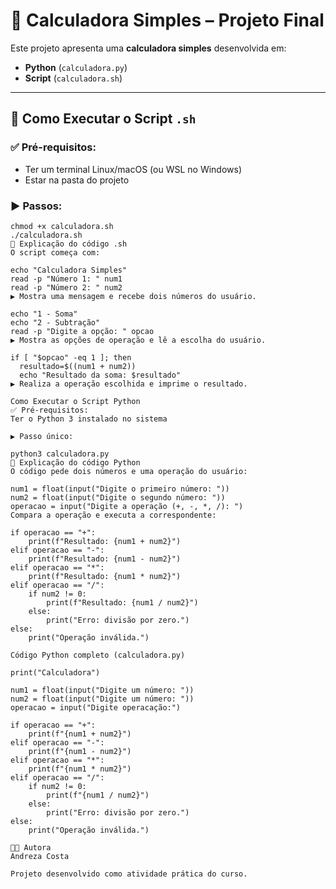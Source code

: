# 🧮 Calculadora Simples – Projeto Final

Este projeto apresenta uma **calculadora simples** desenvolvida em:

-  **Python** (`calculadora.py`)
-  **Script** (`calculadora.sh`)


---

## 🚀 Como Executar o Script `.sh`

### ✅ Pré-requisitos:
- Ter um terminal Linux/macOS (ou WSL no Windows)
- Estar na pasta do projeto

### ▶️ Passos:

```
chmod +x calculadora.sh
./calculadora.sh
📘 Explicação do código .sh
O script começa com:

echo "Calculadora Simples"
read -p "Número 1: " num1
read -p "Número 2: " num2
▶️ Mostra uma mensagem e recebe dois números do usuário.

echo "1 - Soma"
echo "2 - Subtração"
read -p "Digite a opção: " opcao
▶️ Mostra as opções de operação e lê a escolha do usuário.

if [ "$opcao" -eq 1 ]; then
  resultado=$((num1 + num2))
  echo "Resultado da soma: $resultado"
▶️ Realiza a operação escolhida e imprime o resultado.

Como Executar o Script Python
✅ Pré-requisitos:
Ter o Python 3 instalado no sistema

▶️ Passo único:

python3 calculadora.py
📘 Explicação do código Python
O código pede dois números e uma operação do usuário:

num1 = float(input("Digite o primeiro número: "))
num2 = float(input("Digite o segundo número: "))
operacao = input("Digite a operação (+, -, *, /): ")
Compara a operação e executa a correspondente:

if operacao == "+":
    print(f"Resultado: {num1 + num2}")
elif operacao == "-":
    print(f"Resultado: {num1 - num2}")
elif operacao == "*":
    print(f"Resultado: {num1 * num2}")
elif operacao == "/":
    if num2 != 0:
        print(f"Resultado: {num1 / num2}")
    else:
        print("Erro: divisão por zero.")
else:
    print("Operação inválida.")

Código Python completo (calculadora.py)

print("Calculadora")

num1 = float(input("Digite um número: "))
num2 = float(input("Digite um número: "))
operacao = input("Digite operacação:")

if operacao == "+":
    print(f"{num1 + num2}")
elif operacao == "-":
    print(f"{num1 - num2}")
elif operacao == "*":
    print(f"{num1 * num2}")
elif operacao == "/":
    if num2 != 0:
        print(f"{num1 / num2}")
    else:
        print("Erro: divisão por zero.")
else:
    print("Operação inválida.")

👩‍💻 Autora
Andreza Costa

Projeto desenvolvido como atividade prática do curso.
